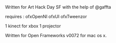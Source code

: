 Written for Art Hack Day SF with the help of @gaffta	

requires : 
ofxOpenNI
ofxUI
ofxTweenzor

1 kinect for xbox
1 projector

Written for Open Frameworks v0072 for mac os x.